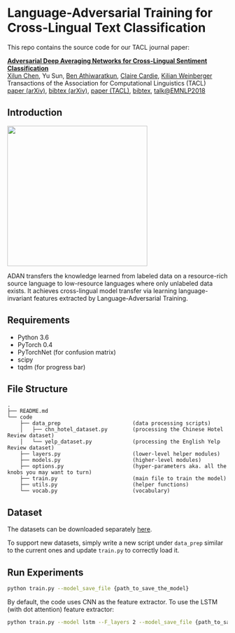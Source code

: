 # Language-Adversarial Training for Cross-Lingual Text Classification

This repo contains the source code for our TACL journal paper:

[**Adversarial Deep Averaging Networks for Cross-Lingual Sentiment Classification**](https://arxiv.org/abs/1606.01614)
<br>
[Xilun Chen](http://www.cs.cornell.edu/~xlchen/),
Yu Sun,
[Ben Athiwaratkun](http://www.benathiwaratkun.com/),
[Claire Cardie](http://www.cs.cornell.edu/home/cardie/),
[Kilian Weinberger](http://kilian.cs.cornell.edu/)
<br>
Transactions of the Association for Computational Linguistics (TACL)
<br>
[paper (arXiv)](https://arxiv.org/abs/1606.01614),
[bibtex (arXiv)](http://www.cs.cornell.edu/~xlchen/resources/bibtex/adan.bib),
[paper (TACL)](https://www.mitpressjournals.org/doi/abs/10.1162/tacl_a_00039),
[bibtex](http://www.cs.cornell.edu/~xlchen/resources/bibtex/adan_tacl.bib),
[talk@EMNLP2018](https://vimeo.com/306129914)

## Introduction
<img src="http://www.cs.cornell.edu/~xlchen/assets/images/adan.png" width="320">

<p>ADAN transfers the knowledge learned from labeled data on a resource-rich source language to low-resource languages where only unlabeled data exists.
It achieves cross-lingual model transfer via learning language-invariant features extracted by Language-Adversarial Training.</p>

## Requirements
- Python 3.6
- PyTorch 0.4
- PyTorchNet (for confusion matrix)
- scipy
- tqdm (for progress bar)

## File Structure

```
.
├── README.md
└── code
    ├── data_prep                       (data processing scripts)
    │   ├── chn_hotel_dataset.py        (processing the Chinese Hotel Review dataset)
    │   └── yelp_dataset.py             (processing the English Yelp Review dataset)
    ├── layers.py                       (lower-level helper modules)
    ├── models.py                       (higher-level modules)
    ├── options.py                      (hyper-parameters aka. all the knobs you may want to turn)
    ├── train.py                        (main file to train the model)
    ├── utils.py                        (helper functions)
    └── vocab.py                        (vocabulary)
```

## Dataset

The datasets can be downloaded separately [here](https://drive.google.com/drive/folders/1_JSr_VBVQ33hS0PuFjg68d3ePBr_eISF?usp=sharing).

To support new datasets, simply write a new script under ```data_prep``` similar to the current ones and update ```train.py``` to correctly load it.

## Run Experiments

```bash
python train.py --model_save_file {path_to_save_the_model}
```

By default, the code uses CNN as the feature extractor. 
To use the LSTM (with dot attention) feature extractor:

```bash
python train.py --model lstm --F_layers 2 --model_save_file {path_to_save_the_model}
```
